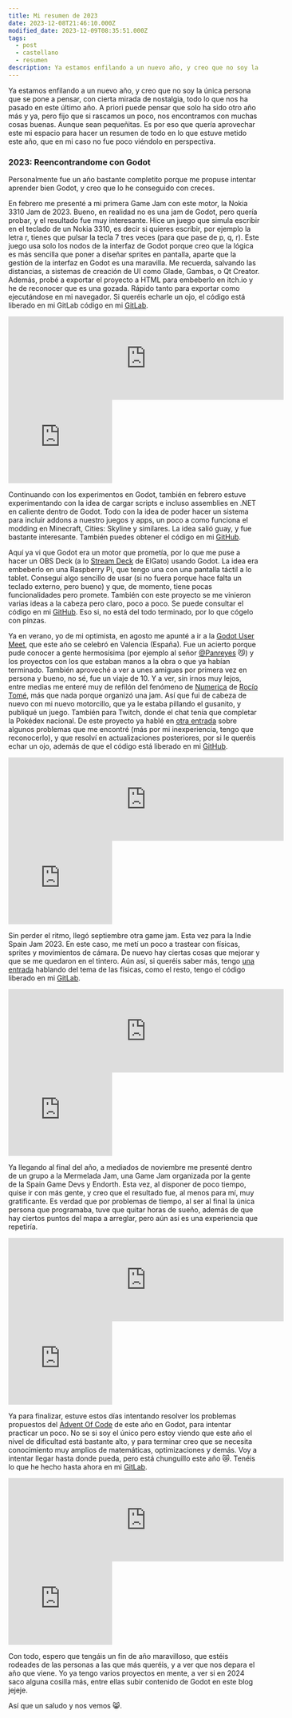 ```yaml
---
title: Mi resumen de 2023
date: 2023-12-08T21:46:10.000Z
modified_date: 2023-12-09T08:35:51.000Z
tags:
  - post
  - castellano
  - resumen
description: Ya estamos enfilando a un nuevo año, y creo que no soy la única persona que se pone a pensar, con cierta mirada de nostalgia, todo lo que nos ha pasado en este último año. A priori puede pensar que solo ha sido otro año más y ya, pero fijo que si rascamos un poco, nos encontramos con muchas cosas buenas. Aunque sean pequeñitas. Es por eso que  quería aprovechar este mi espacio para hacer un resumen de todo en lo que estuve metido este año, que en mi caso no fue poco viéndolo en perspectiva.
---
```


Ya estamos enfilando a un nuevo año, y creo que no soy la única persona que se pone a pensar, con cierta mirada de nostalgia, todo lo que nos ha pasado en este último año. A priori puede pensar que solo ha sido otro año más y ya, pero fijo que si rascamos un poco, nos encontramos con muchas cosas buenas. Aunque sean pequeñitas. Es por eso que  quería aprovechar este mi espacio para hacer un resumen de todo en lo que estuve metido este año, que en mi caso no fue poco viéndolo en perspectiva.

### 2023: Reencontrandome con Godot

Personalmente fue un año bastante completito porque me propuse intentar aprender bien Godot, y creo que lo he conseguido con creces.

En febrero me presenté a mi primera Game Jam con este motor, la Nokia 3310 Jam de 2023. Bueno, en realidad no es una jam de Godot, pero quería probar, y el resultado fue muy interesante. Hice un juego que simula escribir en el teclado de un Nokia 3310, es decir si quieres escribir, por ejemplo la letra r, tienes que pulsar la tecla 7 tres veces (para que pase de p, q, r). Este juego usa solo los nodos de la interfaz de Godot porque creo que la lógica es más sencilla que poner a diseñar sprites en pantalla, aparte que la gestión de la interfaz en Godot es una maravilla. Me recuerda, salvando las distancias, a sistemas de creación de UI como Glade, Gambas, o Qt Creator. Además, probé a exportar el proyecto a HTML para embeberlo en itch.io y he de reconocer que es una gozada. Rápido tanto para exportar como ejecutándose en mi navegador. Si queréis echarle un ojo, el código está liberado en mi GitLab código en mi <a href="https://gitlab.com/NEKERAFA/nokia3310-jam-2023" target="_blank" rel="noopener"><i class="fa-brands fa-gitlab"></i> GitLab</a>.

<iframe class="itch-desktop" frameborder="0" src="https://itch.io/embed/1945858?bg_color=c7f0d8&amp;fg_color=43523d&amp;link_color=43523d&amp;border_color=99c2aa" width="552" height="167"><a href="https://nekerafa.itch.io/catch-the-letter">Catch The LETTER by Rafael Alcalde Azpiazu, ArtistSynth</a></iframe>
<iframe class="itch-mobile" frameborder="0" src="https://itch.io/embed/1945858?bg_color=c7f0d8&amp;fg_color=43523d&amp;link_color=43523d&amp;border_color=99c2aa" width="208" height="167"><a href="https://nekerafa.itch.io/catch-the-letter">Catch The LETTER by Rafael Alcalde Azpiazu, ArtistSynth</a></iframe>

Continuando con los experimentos en Godot, también en febrero estuve experimentando con la idea de cargar scripts e incluso assemblies en .NET en caliente dentro de Godot. Todo con la idea de poder hacer un sistema para incluir addons a nuestro juegos y apps, un poco a como funciona el modding en Minecraft, Cities: Skyline y similares. La idea salió guay, y fue bastante interesante. También puedes obtener el código en mi <a href="https://github.com/NEKERAFA/GodotAddonLoader" target="_blank" rel="noopener"><i class="fa-brands fa-github"></i> GitHub</a>.

Aquí ya vi que Godot era un motor que prometía, por lo que me puse a hacer un OBS Deck (a lo <a href="https://www.elgato.com/us/en/s/welcome-to-stream-deck" target="_blank" rel="noopener">Stream Deck</a> de ElGato) usando Godot. La idea era embeberlo en una Raspberry Pi, que tengo una con una pantalla táctil a lo tablet. Conseguí algo sencillo de usar (si no fuera porque hace falta un teclado externo, pero bueno) y que, de momento, tiene pocas funcionalidades pero promete. También con este proyecto se me vinieron varias ideas a la cabeza pero claro, poco a poco. Se puede consultar el código en mi <a href="https://github.com/NEKERAFA/OBS-Godot-Deck" target="_blank" rel="noopener"><i class="fa-brands fa-github"></i> GitHub</a>. Eso si, no está del todo terminado, por lo que cógelo con pinzas.

Ya en verano, yo de mi optimista, en agosto me apunté a ir a la <a href="https://godotengine.org/events/#godotmeetup-2023" target="_blank" rel="noopener">Godot User Meet</a>, que este año se celebró en Valencia (España). Fue un acierto porque pude conocer a gente hermosísima (por ejemplo al señor <a href="https://twitter.com/panreyes" target="_blank" rel="noopener">@Panreyes</a> 😼) y los proyectos con los que estaban manos a la obra o que ya habían terminado. También aproveché a ver a unes amigues por primera vez en persona y bueno, no sé, fue un viaje de 10. Y a ver, sin irnos muy lejos, entre medias me enteré muy de refilón del fenómeno de <a href="https://rothiotome.itch.io/numerica" target="_blank" rel="noopener"><i class="fa-brands fa-itch-io"></i> Numerica</a> de <a href="https://twitter.com/RothioTome" target="_blank" rel="noopener">Rocío Tomé</a>, más que nada porque organizó una jam. Así que fui de cabeza de nuevo con mi nuevo motorcillo, que ya le estaba pillando el gusanito, y publiqué un juego. También para Twitch, donde el chat tenía que completar la Pokédex nacional. De este proyecto ya hablé en [otra entrada](./2023-09-17_la-importancia-de-la-tecnologia.md) sobre algunos problemas que me encontré (más por mi inexperiencia, tengo que reconocerlo), y que resolví en actualizaciones posteriores, por si le queréis echar un ojo, además de que el código está liberado en mi <a href="https://github.com/NEKERAFA/pokedexica-twitch" target="_blank" rel="noopener"><i class="fa-brands fa-github"></i> GitHub</a>.

<iframe class="itch-desktop" frameborder="0" src="https://itch.io/embed/2219644" width="552" height="167"><a href="https://nekerafa.itch.io/pokedexica-twitch">Pokédexica by Rafael Alcalde Azpiazu</a></iframe>
<iframe class="itch-mobile" frameborder="0" src="https://itch.io/embed/2219644?bg_color=ff3050&amp;link_color=ff3050" width="208" height="167"><a href="https://nekerafa.itch.io/pokedexica-twitch">Pokédexica by Rafael Alcalde Azpiazu</a></iframe>

Sin perder el ritmo, llegó septiembre otra game jam. Esta vez para la Indie Spain Jam 2023. En este caso, me metí un poco a trastear con físicas, sprites y movimientos de cámara. De nuevo hay ciertas cosas que mejorar y que se me quedaron en el tintero. Aún así, si queréis saber más, tengo [una entrada](./2023-10-14_indie-spain-jam-2023.md) hablando del tema de las físicas, como el resto, tengo el código liberado en mi <a href="https://gitlab.com/NEKERAFA/indie-spain-jam-23" target="_blank" rel="noopener"><i class="fa-brands fa-gitlab"></i> GitLab</a>.

<iframe class="itch-desktop" frameborder="0" src="https://itch.io/embed/2280591" width="552" height="167"><a href="https://nekerafa.itch.io/luna-lunatica">Luna Lunática by Rafael Alcalde Azpiazu</a></iframe>
<iframe class="itch-mobile" frameborder="0" src="https://itch.io/embed/2280591" width="208" height="167"><a href="https://nekerafa.itch.io/luna-lunatica">Luna Lunática by Rafael Alcalde Azpiazu</a></iframe>

Ya llegando al final del año, a mediados de noviembre me presenté dentro de un grupo a la Mermelada Jam, una Game Jam organizada por la gente de la Spain Game Devs y Endorth. Esta vez, al disponer de poco tiempo, quise ir con más gente, y creo que el resultado fue, al menos para mí, muy gratificante. Es verdad que por problemas de tiempo, al ser al final la única persona que programaba, tuve que quitar horas de sueño, además de que hay ciertos puntos del mapa a arreglar, pero aún así es una experiencia que repetiría.

<iframe class="itch-desktop" frameborder="0" src="https://itch.io/embed/2374399?bg_color=fff&amp;fg_color=111&amp;link_color=d463ec&amp;border_color=bebebe" width="552" height="167"><a href="https://gerix-95.itch.io/find-your-self">Find yourself by Gerix_95, REIMYMONFER, Rafael Alcalde Azpiazu, ArtistSynth</a></iframe>
<iframe class="itch-mobile" frameborder="0" src="https://itch.io/embed/2374399?bg_color=fff&amp;fg_color=111&amp;link_color=d463ec&amp;border_color=bebebe" width="208" height="167"><a href="https://gerix-95.itch.io/find-your-self">Find yourself by Gerix_95, REIMYMONFER, Rafael Alcalde Azpiazu, ArtistSynth</a></iframe>

Ya para finalizar, estuve estos días intentando resolver los problemas propuestos del <a href="https://adventofcode.com/" target="_blank" rel="noopener">Advent Of Code</a> de este año en Godot, para intentar practicar un poco. No se si soy el único pero estoy viendo que este año el nivel de dificultad está bastante alto, y para terminar creo que se necesita conocimiento muy amplios de matemáticas, optimizaciones y demás. Voy a intentar llegar hasta donde pueda, pero está chunguillo este año 😿. Tenéis lo que he hecho hasta ahora en mi <a href="https://gitlab.com/NEKERAFA/advent-of-code-2023" target="_blank" rel="noopener"><i class="fa-brands fa-gitlab"></i> GitLab</a>.

<iframe class="itch-desktop" frameborder="0" src="https://itch.io/embed/2404485" width="552" height="167"><a href="https://nekerafa.itch.io/advent-of-code-2023">Advent of Code 2023 by Rafael Alcalde Azpiazu</a></iframe>
<iframe class="itch-mobile" frameborder="0" src="https://itch.io/embed/2404485" width="208" height="167"><a href="https://nekerafa.itch.io/advent-of-code-2023">Advent of Code 2023 by Rafael Alcalde Azpiazu</a></iframe>

Con todo, espero que tengáis un fin de año maravilloso, que estéis rodeades de las personas a las que más queréis, y a ver que nos depara el año que viene. Yo ya tengo varios proyectos en mente, a ver si en 2024 saco alguna cosilla más, entre ellas subir contenido de Godot en este blog jejeje.

Así que un saludo y nos vemos 😸.
